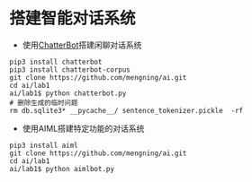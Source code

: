 # 搭建智能对话系统

* 使用[ChatterBot](https://github.com/gunthercox/ChatterBot)搭建闲聊对话系统
```
pip3 install chatterbot
pip3 install chatterbot-corpus
git clone https://github.com/mengning/ai.git
cd ai/lab1
ai/lab1$ python chatterbot.py
# 删除生成的临时问题
rm db.sqlite3* __pycache__/ sentence_tokenizer.pickle  -rf
```
* 使用AIML搭建特定功能的对话系统
```
pip3 install aiml
git clone https://github.com/mengning/ai.git
cd ai/lab1
ai/lab1$ python aimlbot.py
```
